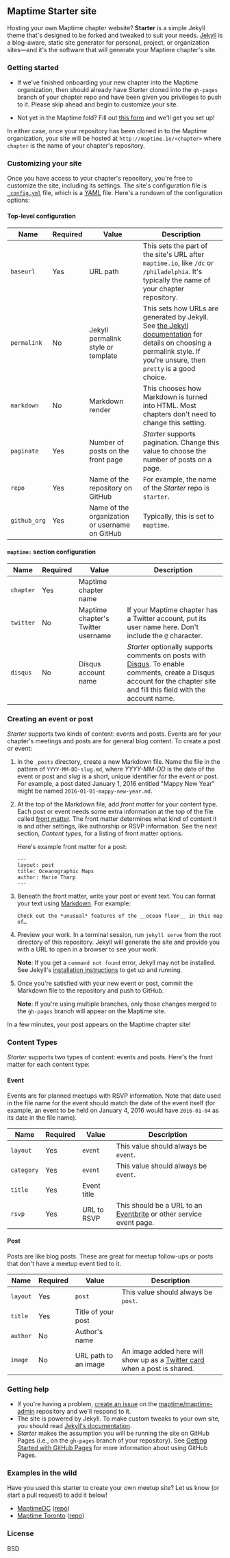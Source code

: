 ## Maptime Starter site

Hosting your own Maptime chapter website? **Starter** is a simple Jekyll theme that's designed to be forked and tweaked to suit your needs. [Jekyll](http://jekyllrb.com/) is a blog-aware, static site generator for personal, project, or organization sites—and it's the software that will generate your Maptime chapter's site.


### Getting started

* If we've finished onboarding your new chapter into the Maptime organization, then should already have *Starter* cloned into the `gh-pages` branch of your chapter repo and have been given you privileges to push to it.  Please skip ahead and begin to customize your site.  

* Not yet in the Maptime fold?  Fill out [this form](http://maptime.io/start/#start-form) and we'll get you set up!

In either case, once your repository has been cloned in to the Maptime organization, your site will be hosted at `http://maptime.io/<chapter>` where `chapter` is the name of your chapter's repository.


### Customizing your site

Once you have access to your chapter's repository, you're free to customize the site, including its settings. The site's configuration file is [`_config.yml`](_config.yml) file, which is a [YAML](http://en.wikipedia.org/wiki/YAML) file. Here's a rundown of the configuration options:


#### Top-level configuration

| Name | Required | Value | Description |
| --- | --- | --- | --- |
| `baseurl` | Yes | URL path | This sets the part of the site's URL after `maptime.io`, like `/dc` or `/philadelphia`. It's typically the name of your chapter repository. |
| `permalink` | No | Jekyll permalink style or template | This sets how URLs are generated by Jekyll. See [the Jekyll documentation](http://jekyllrb.com/docs/permalinks/) for details on choosing a permalink style. If you're unsure, then `pretty` is a good choice. |
| `markdown` | No | Markdown render | This chooses how Markdown is turned into HTML. Most chapters don't need to change this setting. |
| `paginate` | Yes | Number of posts on the front page | _Starter_ supports pagination. Change this value to choose the number of posts on a page. |
| `repo` | Yes | Name of the repository on GitHub | For example, the name of the _Starter_ repo is `starter`. |
| `github_org` | Yes | Name of the organization or username on GitHub | Typically, this is set to `maptime`. |


#### `maptime:` section configuration

| Name | Required | Value | Description |
| --- | --- | --- | --- |
| `chapter` | Yes | Maptime chapter name |
| `twitter` | No | Maptime chapter's Twitter username | If your Maptime chapter has a Twitter account, put its user name here. Don't include the `@` character. |
| `disqus` | No | Disqus account name | _Starter_ optionally supports comments on posts with [Disqus](http://disqus.com). To enable comments, create a Disqus account for the chapter site and fill this field with the account name. |


### Creating an event or post

_Starter_ supports two kinds of content: events and posts. Events are for your chapter's meetings and posts are for general blog content. To create a post or event:

1. In the `_posts` directory, create a new Markdown file. Name the file in the pattern of `YYYY-MM-DD-slug.md`, where *YYYY-MM-DD* is the date of the event or post and *slug* is a short, unique identifier for the event or post. For example, a post dated January 1, 2016 entitled "Mappy New Year" might be named `2016-01-01-mappy-new-year.md`.

2. At the top of the Markdown file, add *front matter* for your content type. Each post or event needs some extra information at the top of the file called [front matter](http://jekyllrb.com/docs/frontmatter/). The front matter determines what kind of content it is and other settings, like authorship or RSVP information. See the next section, _Content types_, for a listing of front matter options.

   Here's example front matter for a post:

   ```
   ---
   layout: post
   title: Oceanographic Maps
   author: Marie Tharp
   ---
   ```

3. Beneath the front matter, write your post or event text. You can format your text using [Markdown](http://daringfireball.net/projects/markdown/syntax). For example:

   ```
   Check out the *unusual* features of the __ocean floor__ in this map of…
   ```

4. Preview your work. In a terminal session, run `jekyll serve` from the root directory of this repository. Jekyll will generate the site and provide you with a URL to open in a browser to see your work.

   **Note**: If you get a `command not found` error, Jekyll may not be installed. See Jekyll's [installation instructions](http://jekyllrb.com/docs/installation/) to get up and running.

5. Once you're satisfied with your new event or post, commit the Markdown file to the repository and push to GitHub.

   **Note**: If you're using multiple branches, only those changes merged to the `gh-pages` branch will appear on the Maptime site.

In a few minutes, your post appears on the Maptime chapter site!


### Content Types

_Starter_ supports two types of content: events and posts. Here's the front matter for each content type:


#### Event
Events are for planned meetups with RSVP information. Note that date used in the file name for the event should match the date of the event itself (for example, an event to be held on January 4, 2016 would have `2016-01-04` as its date in the file name).

| Name | Required | Value | Description |
| --- | --- | --- | --- |
| `layout` | Yes | `event` | This value should always be `event`. |
| `category` | Yes | `event` | This value should always be `event`. |
| `title` | Yes | Event title |
| `rsvp` | Yes | URL to RSVP | This should be a URL to an [Eventbrite](http://eventbrite.com) or other service event page. |


#### Post

Posts are like blog posts. These are great for meetup follow-ups or posts that don't have a meetup event tied to it.

| Name | Required | Value | Description |
| --- | --- | --- | --- |
| `layout` | Yes | `post` | This value should always be `post`. |
| `title` | Yes | Title of your post |
| `author` | No | Author's name |
| `image` | No | URL path to an image | An image added here will show up as a [Twitter card](https://dev.twitter.com/docs/cards) when a post is shared. |


### Getting help

- If you're having a problem, [create an issue](https://github.com/maptime/maptime-admin/issues) on the [maptime/maptime-admin](https://github.com/maptime/maptime-admin/) repository and we'll respond to it.
- The site is powered by Jekyll. To make custom tweaks to your own site, you should read [Jekyll's documentation](http://jekyllrb.com/docs/home/).
- _Starter_ makes the assumption you will be running the site on GitHub Pages (i.e., on the `gh-pages` branch of your repository). See [Getting Started with GitHub Pages](https://guides.github.com/features/pages/) for more information about using GitHub Pages.


### Examples in the wild

Have you used this starter to create your own meetup site? Let us know (or start a pull request) to add it below!

- [MaptimeDC](http://maptime.io/dc/) ([repo](https://github.com/maptime/dc/tree/gh-pages))
- [Maptime Toronto](http://maptime.io/toronto/) ([repo](https://github.com/maptime/toronto))


### License

BSD
